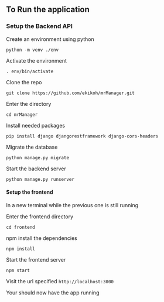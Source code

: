 ## To Run the application


### Setup the Backend API
Create an environment using python
```
python -m venv ./env
```

Activate the environment
```
. env/bin/activate
```

Clone the repo
```
git clone https://github.com/ekikoh/mrManager.git
```

Enter the directory
```
cd mrManager
```

Install needed packages
```
pip install django djangorestframework django-cors-headers
```

Migrate the database
```
python manage.py migrate
```

Start the backend server
```
python manage.py runserver
```

#### Setup the frontend
In a new terminal while the previous one is still running

Enter the frontend directory

```
cd frontend
```

npm install the dependencies
```
npm install
```

Start the frontend server
```
npm start
```

Visit the url specified `http://localhost:3000`

Your should now have the app running
